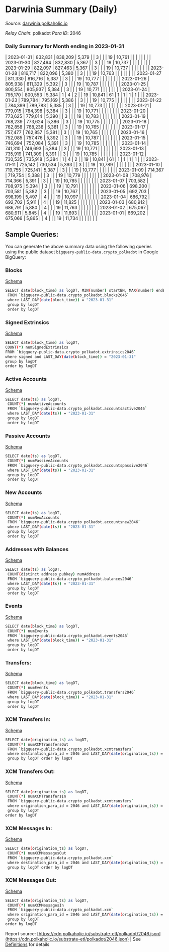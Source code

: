 # Darwinia Summary (Daily)

_Source_: [darwinia.polkaholic.io](https://darwinia.polkaholic.io)

*Relay Chain*: polkadot
*Para ID*: 2046



### Daily Summary for Month ending in 2023-01-31


| 2023-01-31 | 832,831 | 838,209 | 5,379 |  | 3 |  |  | 19 | 10,761 |   |   |   |  |  |  |
| 2023-01-30 | 827,464 | 832,830 | 5,367 |  | 3 |  |  | 19 | 10,737 |   |   |   |  |  |  |
| 2023-01-29 | 822,097 | 827,463 | 5,367 |  | 3 |  |  | 19 | 10,737 |   |   |   |  |  |  |
| 2023-01-28 | 816,717 | 822,096 | 5,380 |  | 3 |  |  | 19 | 10,763 |   |   |   |  |  |  |
| 2023-01-27 | 811,330 | 816,716 | 5,387 |  | 3 |  |  | 19 | 10,777 |   |   |   |  |  |  |
| 2023-01-26 | 805,938 | 811,329 | 5,392 |  | 3 |  |  | 19 | 10,787 |   |   |   |  |  |  |
| 2023-01-25 | 800,554 | 805,937 | 5,384 |  | 3 |  |  | 19 | 10,771 |   |   |   |  |  |  |
| 2023-01-24 | 795,170 | 800,553 | 5,384 | 1 | 4 | 2 |  | 19 | 10,841 | 61  | 1  | 1  | 1 | 1 |  |
| 2023-01-23 | 789,784 | 795,169 | 5,386 |  | 3 |  |  | 19 | 10,775 |   |   |   |  |  |  |
| 2023-01-22 | 784,399 | 789,783 | 5,385 |  | 3 |  |  | 19 | 10,773 |   |   |   |  |  |  |
| 2023-01-21 | 779,015 | 784,398 | 5,384 |  | 3 |  |  | 19 | 10,771 |   |   |   |  |  |  |
| 2023-01-20 | 773,625 | 779,014 | 5,390 |  | 3 |  |  | 19 | 10,783 |   |   |   |  |  |  |
| 2023-01-19 | 768,239 | 773,624 | 5,386 |  | 3 |  |  | 19 | 10,775 |   |   |   |  |  |  |
| 2023-01-18 | 762,858 | 768,238 | 5,381 |  | 3 |  |  | 19 | 10,765 |   |   |   |  |  |  |
| 2023-01-17 | 757,477 | 762,857 | 5,381 |  | 3 |  |  | 19 | 10,765 |   |   |   |  |  |  |
| 2023-01-16 | 752,085 | 757,476 | 5,392 |  | 3 |  |  | 19 | 10,787 |   |   |   |  |  |  |
| 2023-01-15 | 746,694 | 752,084 | 5,391 |  | 3 |  |  | 19 | 10,785 |   |   |   |  |  |  |
| 2023-01-14 | 741,310 | 746,693 | 5,384 |  | 3 |  |  | 19 | 10,771 |   |   |   |  |  |  |
| 2023-01-13 | 735,919 | 741,309 | 5,391 |  | 3 |  |  | 19 | 10,785 |   |   |   |  |  |  |
| 2023-01-12 | 730,535 | 735,918 | 5,384 | 1 | 4 | 2 |  | 19 | 10,841 | 61  | 1  | 1  | 1 | 1 |  |
| 2023-01-11 | 725,142 | 730,534 | 5,393 |  | 3 |  |  | 19 | 10,789 |   |   |   |  |  |  |
| 2023-01-10 | 719,755 | 725,141 | 5,387 |  | 3 |  |  | 19 | 10,777 |   |   |   |  |  |  |
| 2023-01-09 | 714,367 | 719,754 | 5,388 |  | 3 |  |  | 19 | 10,779 |   |   |   |  |  |  |
| 2023-01-08 | 708,976 | 714,366 | 5,391 |  | 3 |  |  | 19 | 10,785 |   |   |   |  |  |  |
| 2023-01-07 | 703,582 | 708,975 | 5,394 |  | 3 |  |  | 19 | 10,791 |   |   |   |  |  |  |
| 2023-01-06 | 698,200 | 703,581 | 5,382 |  | 3 |  |  | 19 | 10,767 |   |   |   |  |  |  |
| 2023-01-05 | 692,703 | 698,199 | 5,497 |  | 4 |  |  | 19 | 10,997 |   |   |   |  |  |  |
| 2023-01-04 | 686,792 | 692,702 | 5,911 |  | 4 |  |  | 19 | 11,825 |   |   |   |  |  |  |
| 2023-01-03 | 680,912 | 686,791 | 5,880 |  | 4 |  |  | 19 | 11,763 |   |   |   |  |  |  |
| 2023-01-02 | 675,067 | 680,911 | 5,845 |  | 4 |  |  | 19 | 11,693 |   |   |   |  |  |  |
| 2023-01-01 | 669,202 | 675,066 | 5,865 |  | 4 |  |  | 19 | 11,734 |   |   |   |  |  |  |

## Sample Queries:
You can generate the above summary data using the following queries using the public dataset `bigquery-public-data.crypto_polkadot` in Google BigQuery:


### Blocks 

[Schema](https://github.com/colorfulnotion/substrate-etl/blob/main/schema/blocks.json)

```bash
SELECT date(block_time) as logDT, MIN(number) startBN, MAX(number) endBN, COUNT(*) numBlocks 
 FROM `bigquery-public-data.crypto_polkadot.blocks2046`  
 where LAST_DAY(date(block_time)) = "2023-01-31" 
 group by logDT 
 order by logDT
```

### Signed Extrinsics 

[Schema](https://github.com/colorfulnotion/substrate-etl/blob/main/schema/extrinsics.json)

```bash
SELECT date(block_time) as logDT, 
COUNT(*) numSignedExtrinsics 
FROM `bigquery-public-data.crypto_polkadot.extrinsics2046`  
where signed and LAST_DAY(date(block_time)) = "2023-01-31" 
group by logDT 
order by logDT
```

### Active Accounts 

[Schema](https://github.com/colorfulnotion/substrate-etl/blob/main/schema/accountsactive.json)

```bash
SELECT date(ts) as logDT, 
 COUNT(*) numActiveAccounts 
 FROM `bigquery-public-data.crypto_polkadot.accountsactive2046` 
 where LAST_DAY(date(ts)) = "2023-01-31" 
 group by logDT 
 order by logDT
```

### Passive Accounts 

[Schema](https://github.com/colorfulnotion/substrate-etl/blob/main/schema/accountspassive.json)

```bash
SELECT date(ts) as logDT, 
 COUNT(*) numPassiveAccounts 
 FROM `bigquery-public-data.crypto_polkadot.accountspassive2046` 
 where LAST_DAY(date(ts)) = "2023-01-31" 
 group by logDT 
 order by logDT
```

### New Accounts 

[Schema](https://github.com/colorfulnotion/substrate-etl/blob/main/schema/accountsnew.json)

```bash
SELECT date(ts) as logDT, 
 COUNT(*) numNewAccounts 
 FROM `bigquery-public-data.crypto_polkadot.accountsnew2046` 
 where LAST_DAY(date(ts)) = "2023-01-31" 
 group by logDT
 order by logDT
```

### Addresses with Balances 

[Schema](https://github.com/colorfulnotion/substrate-etl/blob/main/schema/balances.json)

```bash
SELECT date(ts) as logDT,
 COUNT(distinct address_pubkey) numAddress 
 FROM `bigquery-public-data.crypto_polkadot.balances2046` 
 where LAST_DAY(date(ts)) = "2023-01-31" 
 group by logDT 
 order by logDT
```

### Events 

[Schema](https://github.com/colorfulnotion/substrate-etl/blob/main/schema/events.json)

```bash
SELECT date(block_time) as logDT, 
 COUNT(*) numEvents 
 FROM `bigquery-public-data.crypto_polkadot.events2046` 
 where LAST_DAY(date(block_time)) = "2023-01-31" 
 group by logDT 
 order by logDT
```

### Transfers:

[Schema](https://github.com/colorfulnotion/substrate-etl/blob/main/schema/transfers.json)

```bash
SELECT date(block_time) as logDT, 
 COUNT(*) numEvents 
 FROM `bigquery-public-data.crypto_polkadot.transfers2046` 
 where LAST_DAY(date(block_time)) = "2023-01-31" 
 group by logDT 
 order by logDT
```

### XCM Transfers In: 

[Schema](https://github.com/colorfulnotion/substrate-etl/blob/main/schema/xcmtransfers.json)

```bash
SELECT date(origination_ts) as logDT, 
 COUNT(*) numXCMTransfersOut 
 FROM `bigquery-public-data.crypto_polkadot.xcmtransfers` 
 where destination_para_id = 2046 and LAST_DAY(date(origination_ts)) = "2023-01-31" 
 group by logDT order by logDT
```

### XCM Transfers Out: 

[Schema](https://github.com/colorfulnotion/substrate-etl/blob/main/schema/xcmtransfers.json)

```bash
SELECT date(origination_ts) as logDT, 
 COUNT(*) numXCMTransfersIn 
 FROM `bigquery-public-data.crypto_polkadot.xcmtransfers` 
 where origination_para_id = 2046 and LAST_DAY(date(origination_ts)) = "2023-01-31" 
 group by logDT 
order by logDT
```

### XCM Messages In: 

[Schema](https://github.com/colorfulnotion/substrate-etl/blob/main/schema/xcm.json)

```bash
SELECT date(origination_ts) as logDT, 
 COUNT(*) numXCMMessagesOut 
 FROM `bigquery-public-data.crypto_polkadot.xcm` 
 where destination_para_id = 2046 and LAST_DAY(date(origination_ts)) = "2023-01-31" 
 group by logDT order by logDT
```

### XCM Messages Out: 

[Schema](https://github.com/colorfulnotion/substrate-etl/blob/main/schema/xcm.json)

```bash
SELECT date(origination_ts) as logDT, 
 COUNT(*) numXCMMessagesIn 
 FROM `bigquery-public-data.crypto_polkadot.xcm` 
 where origination_para_id = 2046 and LAST_DAY(date(origination_ts)) = "2023-01-31" 
 group by logDT 
order by logDT
```


Report source: [https://cdn.polkaholic.io/substrate-etl/polkadot/2046.json](https://cdn.polkaholic.io/substrate-etl/polkadot/2046.json) | See [Definitions](/DEFINITIONS.md) for details
